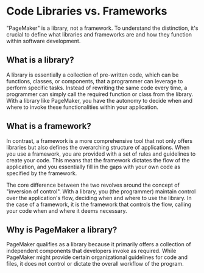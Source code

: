 # Code Libraries vs. Frameworks

"PageMaker" is a library, not a framework. To understand the distinction, it's crucial to define what libraries and frameworks are and how they function within software development.

## What is a library?

A library is essentially a collection of pre-written code, which can be functions, classes, or components, that a programmer can leverage to perform specific tasks. Instead of rewriting the same code every time, a programmer can simply call the required function or class from the library. With a library like PageMaker, you have the autonomy to decide when and where to invoke these functionalities within your application.

## What is a framework?

In contrast, a framework is a more comprehensive tool that not only offers libraries but also defines the overarching structure of applications. When you use a framework, you are provided with a set of rules and guidelines to create your code. This means that the framework dictates the flow of the application, and you essentially fill in the gaps with your own code as specified by the framework.

The core difference between the two revolves around the concept of "inversion of control". With a library, you (the programmer) maintain control over the application's flow, deciding when and where to use the library. In the case of a framework, it is the framework that controls the flow, calling your code when and where it deems necessary.

## Why is PageMaker a library?

PageMaker qualifies as a library because it primarily offers a collection of independent components that developers invoke as required. While PageMaker might provide certain organizational guidelines for code and files, it does not control or dictate the overall workflow of the program.

<!-- DSG/ChatGPT 7/25/2023 -->
